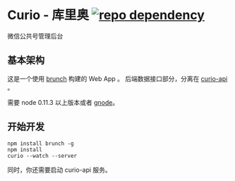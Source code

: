 # Curio - 库里奥 [![repo dependency](https://david-dm.org/CuriousityChina/curio.png)](https://david-dm.org/CuriousityChina/curio)

微信公共号管理后台

## 基本架构

这是一个使用 [brunch](http://brunch.io/) 构建的 Web App 。
后端数据接口部分，分离在 [curio-api](https://github.com/CuriosityChina/curio-api) 。

需要 node 0.11.3 以上版本或者 [gnode](https://github.com/TooTallNate/gnode)。

## 开始开发

```
npm install brunch -g
npm install
curio --watch --server
```

同时，你还需要启动 curio-api 服务。

